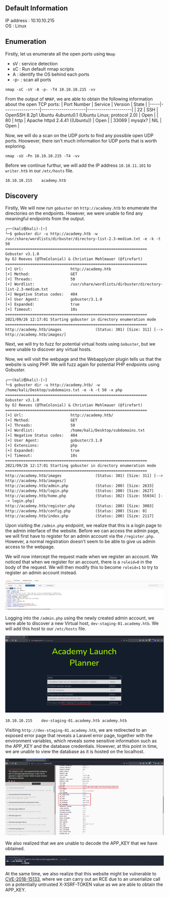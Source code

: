 ## Default Information
IP address : 10.10.10.215\
OS : Linux

## Enumeration
Firstly, let us enumerate all the open ports using ```Nmap```
* sV : service detection
* sC : Run default nmap scripts
* A : identify the OS behind each ports
* -p- : scan all ports

```
nmap -sC -sV -A -p- -T4 10.10.10.215 -vv
```

From the output of ```NMAP```, we are able to obtain the following information about the open TCP ports:
| Port Number | Service | Version | State |
|-----|------------------|----------------------|----------------------|
| 22	| SSH | OpenSSH 8.2p1 Ubuntu 4ubuntu0.1 (Ubuntu Linux; protocol 2.0) | Open |
| 80	| http | Apache httpd 2.4.41 ((Ubuntu)) | Open |
| 33069	| mysqlx? | NIL | Open |

Now, we will do a scan on the UDP ports to find any possible open UDP ports. Hoowever, there isn't much information for UDP ports that is worth exploring.
```
nmap -sU -Pn 10.10.10.215 -T4 -vv 
```

Before we continue furthur, we will add the IP address ```10.10.11.101``` to ```writer.htb``` in our ```/etc/hosts``` file. 

```
10.10.10.215    academy.htb
```

## Discovery
Firstly, We will now run ```gobuster``` on ```http://academy.htb``` to enumerate the directories on the endpoints. However, we were unable to find any meaningful endpoints from the output. 

```
┌──(kali㉿kali)-[~]
└─$ gobuster dir -u http://academy.htb -w /usr/share/wordlists/dirbuster/directory-list-2.3-medium.txt -e -k -t 50
===============================================================
Gobuster v3.1.0
by OJ Reeves (@TheColonial) & Christian Mehlmauer (@firefart)
===============================================================
[+] Url:                     http://academy.htb
[+] Method:                  GET
[+] Threads:                 50
[+] Wordlist:                /usr/share/wordlists/dirbuster/directory-list-2.3-medium.txt
[+] Negative Status codes:   404
[+] User Agent:              gobuster/3.1.0
[+] Expanded:                true
[+] Timeout:                 10s
===============================================================
2021/09/26 12:17:01 Starting gobuster in directory enumeration mode
===============================================================
http://academy.htb/images               (Status: 301) [Size: 311] [--> http://academy.htb/images/]                                                                                                                               
```

Next, we will try to fuzz for potential virtual hosts using ```Gobuster```, but we were unable to discover any virtual hosts.

Now, we will visit the webpage and the Webapplyzer plugin tells us that the website is using PHP.  We will fuzz again for potential PHP endpoints using Gobuster.

```
┌──(kali㉿kali)-[~]
└─$ gobuster dir -u http://academy.htb/ -w /home/kali/Desktop/subdomains.txt -e -k -t 50 -x php
===============================================================
Gobuster v3.1.0
by OJ Reeves (@TheColonial) & Christian Mehlmauer (@firefart)
===============================================================
[+] Url:                     http://academy.htb/
[+] Method:                  GET
[+] Threads:                 50
[+] Wordlist:                /home/kali/Desktop/subdomains.txt
[+] Negative Status codes:   404
[+] User Agent:              gobuster/3.1.0
[+] Extensions:              php
[+] Expanded:                true
[+] Timeout:                 10s
===============================================================
2021/09/26 12:17:01 Starting gobuster in directory enumeration mode
===============================================================
http://academy.htb/images               (Status: 301) [Size: 311] [--> http://academy.htb/images/]
http://academy.htb/admin.php            (Status: 200) [Size: 2633] 
http://academy.htb/login.php            (Status: 200) [Size: 2627] 
http://academy.htb/home.php             (Status: 302) [Size: 55034] [--> login.php] 
http://academy.htb/register.php         (Status: 200) [Size: 3003]
http://academy.htb/config.php           (Status: 200) [Size: 0] 
http://academy.htb/index.php            (Status: 200) [Size: 2117] 
```

Upon visiting the ```/admin.php``` endpoint, we realize that this is a login page to the admin interface of the website. Before we can access the admin page, we will first have
to register for an admin account via the ```/register.php```. However, a normal registration doesn't seem to be able to give us admin access to the webpage. 

We will now intercept the request made when we register an account. We noticed that when we register for an account, there is a ```roleid=0``` in the body of the request. We will
then modify this to become ```roleid=1``` to try to register an admin account instead.

![Modifying roleid](https://github.com/joelczk/writeups/blob/main/HTB/Images/academy/register_roleid.PNG)

Logging into the ```/admin.php``` using the newly created admin account,  we were able to discover a new Virtual host, ```dev-staging-01.academy.htb```. We will add this host to 
our ```/etc/hosts``` file.

![admin page](https://github.com/joelczk/writeups/blob/main/HTB/Images/academy/adminpage.PNG)

```
10.10.10.215    dev-staging-01.academy.htb academy.htb
```

Visiting ```http://dev-staging-01.academy.htb```, we are redirected to an exposed error page that reveals a Laravel error page, together with the environment variables, which reveals some sensitive information such as the APP_KEY and the database credentials. However, at this point in time, we are unable to view the database as it is hosted on the localhost.

![Exposed credentials from laravel debug page](https://github.com/joelczk/writeups/blob/main/HTB/Images/academy/laravel_debug.PNG)

We also realized that we are unable to decode the APP_KEY that we have obtained. 

![Decoding APP_KEY](https://github.com/joelczk/writeups/blob/main/HTB/Images/academy/decode_app_key.PNG)

At the same time, we also realize that this website might be vulnerable to [CVE-2018-15133](https://cve.mitre.org/cgi-bin/cvename.cgi?name=CVE-2018-15133), where we can carry out an RCE due to an unserialize call on a potentially untrusted X-XSRF-TOKEN value as we are able to obtain the APP_KEY. 
